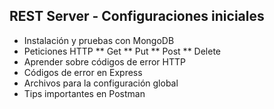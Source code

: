 ## REST Server - Configuraciones iniciales

* Instalación y pruebas con MongoDB
* Peticiones HTTP
	** Get
	** Put
	** Post
	** Delete
* Aprender sobre códigos de error HTTP
* Códigos de error en Express
* Archivos para la configuración global
* Tips importantes en Postman